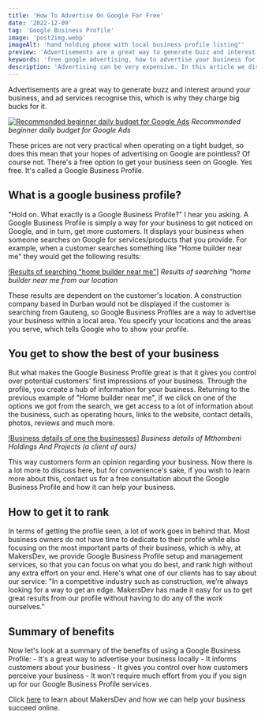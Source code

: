 ```yaml
---
title: 'How To Advertise On Google For Free'
date: '2022-12-09'
tag: 'Google Business Profile'
image: 'post2img.webp'
imageAlt: 'hand holding phone with local business profile listing"'
preview: 'Advertisements are a great way to generate buzz and interest around your business, and ad services recognise this, which is why they charge big bucks for it.'
keywords: 'free google advertising, how to advertise your business for free, how to advertise on google for free, i want to advertise my business for free, manage google business account, my local business'
description: 'Advertising can be very expensive. In this article we discuss how you can advertise on Google for free.'
---
```

Advertisements are a great way to generate buzz and interest around your business, and ad services recognise this, which is why they charge big bucks for it. 

[![Recommonded beginner daily budget for Google Ads](/postImages/googleads.jpg)](https://www.myggsa.co.za/how-much-does-google-adwords-cost-in-south-africa/)
*Recommonded beginner daily budget for Google Ads*

These prices are not very practical when operating on a tight budget, so does this mean that your hopes of advertising on Google are pointless? Of course not. There's a free option to get your business seen on Google. Yes free. It's called a Google Business Profile. 

## What is a google business profile?

"Hold on. What exactly is a Google Business Profile?" I hear you asking. A Google Business Profile is simply a way for your business to get noticed on Google, and in turn, get more customers. It displays your business when someone searches on Google for services/products that you provide. For example, when a customer searches something like "Home builder near me" they would get the following results:

[!Results of searching "home builder near me"](/postImages/gmb2.PNG)]
*Results of searching "home builder near me from our location*

These results are dependent on the customer's location. A construction company based in Durban would not be displayed if the customer is searching from Gauteng, so Google Business Profiles are a way to advertise your business within a local area. You specify your locations and the areas you serve, which tells Google who to show your profile. 

## You get to show the best of your business

But what makes the Google Business Profile great is that it gives you control over potential customers' first impressions of your business. Through the profile, you create a hub of information for your business. Returning to the previous example of "Home builder near me", if we click on one of the options we got from the search, we get access to a lot of information about the business, such as operating hours, links to the website, contact details, photos, reviews and much more. 

[!Business details of one the businesses](/postImages/gmb3.PNG)]
*Business details of Mthombeni Holdings And Projects (a client of ours)*

This way customers form an opinion regarding your business. Now there is a lot more to discuss here, but for convenience's sake, if you wish to learn more about this, contact us for a free consultation about the Google Business Profile and how it can help your business. 

## How to get it to rank

In terms of getting the profile seen, a lot of work goes in behind that. Most business owners do not have time to dedicate to their profile while also focusing on the most important parts of their business, which is why, at MakersDev, we provide Google Business Profile setup and management services, so that you can focus on what you do best, and rank high without any extra effort on your end. Here's what one of our clients has to say about our service: "In a competitive industry such as construction, we’re always looking for a way to get an edge. MakersDev has made it easy for us to get great results from our profile without having to do any of the work ourselves." 

## Summary of benefits

Now let's look at a summary of the benefits of using a Google Business Profile:
    - It's a great way to advertise your business locally
    - It informs customers about your business
    - It gives you control over how customers perceive your business
    - It won't require much effort from you if you sign up for our Google Business Profile services.

Click [here](https://makersdev.com "Home page containing more information") to learn about MakersDev and how we can help your business succeed online. 